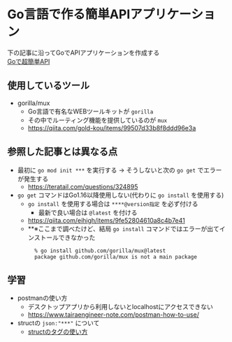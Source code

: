 # Go言語で作る簡単APIアプリケーション
下の記事に沿ってGoでAPIアプリケーションを作成する<br>
[Goで超簡単API](https://qiita.com/k-penguin-sato/items/8088b69304ee7e8f70be)

## 使用しているツール
- gorilla/mux
  - Go言語で有名なWEBツールキットが `gorilla`
  - その中でルーティング機能を提供しているのが `mux`
  - https://qiita.com/gold-kou/items/99507d33b8f8ddd96e3a

## 参照した記事とは異なる点
- 最初に `go mod init ***` を実行する → そうしないと次の `go get` でエラーが発生する
  - https://teratail.com/questions/324895
- `go get` コマンドはGo1.16以降使用しない(代わりに `go install` を使用する)
  - `go install` を使用する場合は `****@version指定` を必ず付ける
    - 最新で良い場合は `@latest` を付ける
  - https://qiita.com/eihigh/items/9fe52804610a8c4b7e41
  - **※ここまで調べたけど、結局 `go install` コマンドではエラーが出てインストールできなかった
    ```
      % go install github.com/gorilla/mux@latest
      package github.com/gorilla/mux is not a main package
    ```

## 学習
- postmanの使い方
  - デスクトップアプリから利用しないとlocalhostにアクセスできない
  - https://www.tairaengineer-note.com/postman-how-to-use/
- structの `json:"***"` について
  - [structのタグの使い方](./struct_practice.go)
